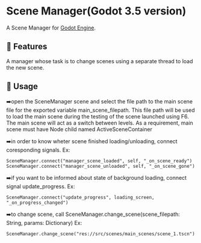 # Scene Manager(Godot 3.5 version)

A Scene Manager for [Godot Engine](https://godotengine.org/).

## 📄 Features
A manager whose task is to change scenes using a separate thread to load the new scene.

## 📄 Usage
➡️open the SceneManager scene and select the file path to the main scene file for 
	the exported variable main_scene_filepath. This file path will be used to load the main scene 
	during the testing of the scene launched using F6. The main scene will act 
	as a switch between levels. As a requirement, main scene must have Node child named ActiveSceneContainer

➡️in order to know wheter scene finished loading/unloading, connect coresponding signals. Ex:
	
	SceneManager.connect("manager_scene_loaded", self, "_on_scene_ready")
	SceneManager.connect("manager_scene_unloaded", self, "_on_scene_gone")
	
➡️if you want to be informed about state of background loading, connect signal update_progress. Ex:
	
	SceneManager.connect("update_progress", loading_screen, "_on_progress_changed")
	
➡️to change scene, call SceneManager.change_scene(scene_filepath: String, params: Dictionary) Ex:
	
	SceneManager.change_scene("res://src/scenes/main_scenes/scene_1.tscn")
